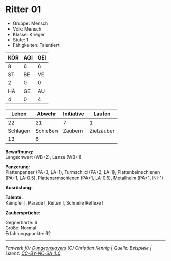 # Ritter 01  
- Gruppe: Mensch  
- Volk: Mensch  
- Klasse: Krieger  
- Stufe: 1  
- Fähigkeiten: Talentiert  


| KÖR | AGI | GEI |  
| --- | --- | --- |  
| 8   | 6   | 6   |
| ST  | BE  | VE  |  
| 2   | 0   | 0   |
| HÄ  | GE  | AU  |  
| 4   | 0   | 4   |


| Leben    | Abwehr   | Initiative | Laufen     |
| -------- | -------- | ---------- | ---------- |
| 22       | 21       | 7          | 1          |
| Schlagen | Schießen | Zaubern    | Zielzauber |
| 13       | 6        |            |            |

**Bewaffnung:**  
Langschwert (WB+2), Lanze (WB+1)

**Panzerung:**  
Plattenpanzer (PA+3, LA-1), Turmschild (PA+2, LA-1), Plattenbeinschienen (PA+1, LA-0.5), Plattenarmschienen (PA+1, LA-0.5), Metallhelm (PA+1, INI-1)

**Ausrüstung:**  


**Talente:**  
Kämpfer I, Parade I, Reiten I, Schnelle Reflexe I

**Zaubersprüche:**  


Gegnerhärte: 6  
Größe: Normal  
Erfahrungspunkte: 62  



___
*Fanwerk für [Dungeonslayers](https://www.dungeonslayers.net/) (C) Christian Kennig | Quelle: Beispiele | Lizenz: [CC-BY-NC-SA 4.0](https://creativecommons.org/licenses/by-nc-sa/4.0/deed.de)*